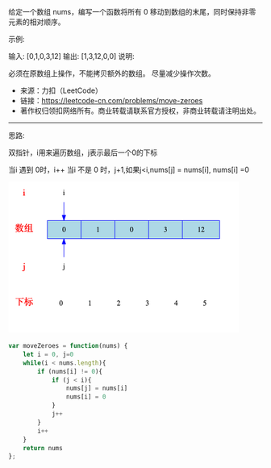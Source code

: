 
给定一个数组 nums，编写一个函数将所有 0 移动到数组的末尾，同时保持非零元素的相对顺序。

示例:

输入: [0,1,0,3,12]
输出: [1,3,12,0,0]
说明:

必须在原数组上操作，不能拷贝额外的数组。
尽量减少操作次数。

- 来源：力扣（LeetCode）
- 链接：https://leetcode-cn.com/problems/move-zeroes
- 著作权归领扣网络所有。商业转载请联系官方授权，非商业转载请注明出处。

---

思路:

双指针，i用来遍历数组，j表示最后一个0的下标

当i 遇到 0时，i++
当i 不是 0 时，j+1,如果j<i,nums[j] = nums[i], nums[i] =0

![move-zeroes](https://raw.githubusercontent.com/muyids/tuchuang/master/move-zeroes.gif)

```javascript
var moveZeroes = function(nums) {
    let i = 0, j=0
    while(i < nums.length){
        if (nums[i] != 0){
            if (j < i){
                nums[j] = nums[i]
                nums[i] = 0
            }
            j++
        }
        i++
    }
    return nums
};
```


